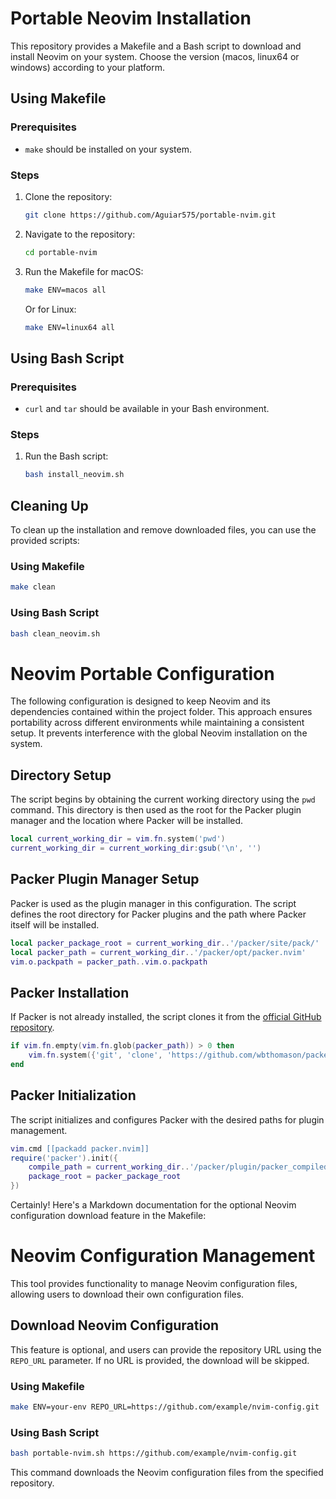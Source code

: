# Portable Neovim Installation

This repository provides a Makefile and a Bash script to download and install Neovim on your system. Choose the version (macos, linux64 or windows) according to your platform.

## Using Makefile

### Prerequisites

- `make` should be installed on your system.

### Steps

1. Clone the repository:

   ```bash
   git clone https://github.com/Aguiar575/portable-nvim.git
   ```

2. Navigate to the repository:

   ```bash
   cd portable-nvim
   ```

3. Run the Makefile for macOS:

   ```bash
   make ENV=macos all
   ```

   Or for Linux:

   ```bash
   make ENV=linux64 all
   ```

## Using Bash Script

### Prerequisites

- `curl` and `tar` should be available in your Bash environment.

### Steps

1. Run the Bash script:

   ```bash
   bash install_neovim.sh
   ```

## Cleaning Up

To clean up the installation and remove downloaded files, you can use the provided scripts:

### Using Makefile

```bash
make clean
```
### Using Bash Script

```bash
bash clean_neovim.sh
```

# Neovim Portable Configuration

The following configuration is designed to keep Neovim and its dependencies contained within the project folder. This approach ensures portability across different environments while maintaining a consistent setup. It prevents interference with the global Neovim installation on the system.

## Directory Setup

The script begins by obtaining the current working directory using the `pwd` command. This directory is then used as the root for the Packer plugin manager and the location where Packer will be installed.

```lua
local current_working_dir = vim.fn.system('pwd')
current_working_dir = current_working_dir:gsub('\n', '')
```

## Packer Plugin Manager Setup

Packer is used as the plugin manager in this configuration. The script defines the root directory for Packer plugins and the path where Packer itself will be installed.

```lua
local packer_package_root = current_working_dir..'/packer/site/pack/'
local packer_path = current_working_dir..'/packer/opt/packer.nvim'
vim.o.packpath = packer_path..vim.o.packpath
```

## Packer Installation

If Packer is not already installed, the script clones it from the [official GitHub repository](https://github.com/wbthomason/packer.nvim).

```lua
if vim.fn.empty(vim.fn.glob(packer_path)) > 0 then
    vim.fn.system({'git', 'clone', 'https://github.com/wbthomason/packer.nvim', packer_path})
end
```

## Packer Initialization

The script initializes and configures Packer with the desired paths for plugin management.

```lua
vim.cmd [[packadd packer.nvim]]
require('packer').init({
    compile_path = current_working_dir..'/packer/plugin/packer_compiled.lua',
    package_root = packer_package_root
})
```

Certainly! Here's a Markdown documentation for the optional Neovim configuration download feature in the Makefile:

# Neovim Configuration Management

This tool provides functionality to manage Neovim configuration files, allowing users to download their own configuration files.

## Download Neovim Configuration

This feature is optional, and users can provide the repository URL using the `REPO_URL` parameter. If no URL is provided, the download will be skipped.

### Using Makefile

```bash
make ENV=your-env REPO_URL=https://github.com/example/nvim-config.git
```
### Using Bash Script

```bash
bash portable-nvim.sh https://github.com/example/nvim-config.git
```

This command downloads the Neovim configuration files from the specified repository.
